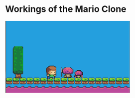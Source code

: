 
# Workings of the Mario Clone

<p float="left">
  <img src="images/mario1.png" width="400" /> 
</p>

<br>



